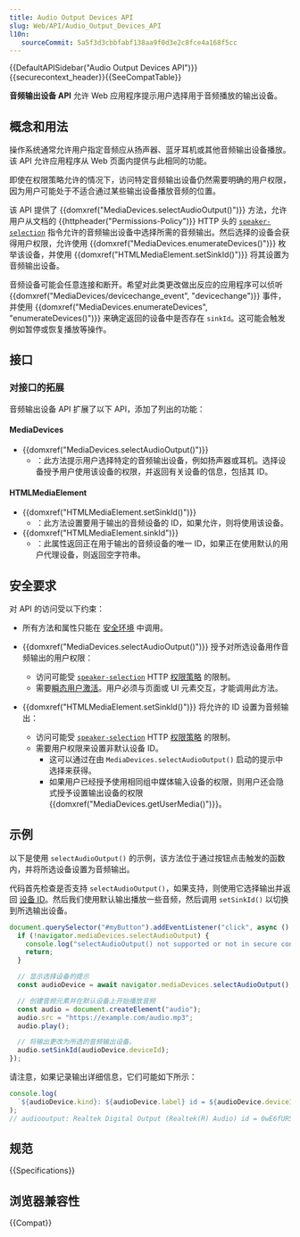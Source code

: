 ```yaml
---
title: Audio Output Devices API
slug: Web/API/Audio_Output_Devices_API
l10n:
   sourceCommit: 5a5f3d3cbbfabf138aa9f0d3e2c8fce4a168f5cc
---
```


{{DefaultAPISidebar("Audio Output Devices API")}}{{securecontext_header}}{{SeeCompatTable}}

**音频输出设备 API** 允许 Web 应用程序提示用户选择用于音频播放的输出设备。

## 概念和用法

操作系统通常允许用户指定音频应从扬声器、蓝牙耳机或其他音频输出设备播放。该 API 允许应用程序从 Web 页面内提供与此相同的功能。

即使在权限策略允许的情况下，访问特定音频输出设备仍然需要明确的用户权限，因为用户可能处于不适合通过某些输出设备播放音频的位置。

该 API 提供了 {{domxref("MediaDevices.selectAudioOutput()")}} 方法，允许用户从文档的 {{httpheader("Permissions-Policy")}} HTTP 头的 [`speaker-selection`](/zh-CN/docs/Web/HTTP/Headers/Permissions-Policy/speaker-selection) 指令允许的音频输出设备中选择所需的音频输出。然后选择的设备会获得用户权限，允许使用 {{domxref("MediaDevices.enumerateDevices()")}} 枚举该设备，并使用 {{domxref("HTMLMediaElement.setSinkId()")}} 将其设置为音频输出设备。

音频设备可能会任意连接和断开。希望对此类更改做出反应的应用程序可以侦听 {{domxref("MediaDevices/devicechange_event", "devicechange")}} 事件，并使用 {{domxref("MediaDevices.enumerateDevices", "enumerateDevices()")}} 来确定返回的设备中是否存在 `sinkId`。这可能会触发例如暂停或恢复播放等操作。

## 接口

### 对接口的拓展

音频输出设备 API 扩展了以下 API，添加了列出的功能：

#### MediaDevices

- {{domxref("MediaDevices.selectAudioOutput()")}}
  - ：此方法提示用户选择特定的音频输出设备，例如扬声器或耳机。选择设备授予用户使用该设备的权限，并返回有关设备的信息，包括其 ID。

#### HTMLMediaElement

- {{domxref("HTMLMediaElement.setSinkId()")}}
  - ：此方法设置要用于输出的音频设备的 ID，如果允许，则将使用该设备。
- {{domxref("HTMLMediaElement.sinkId")}}
  - ：此属性返回正在用于输出的音频设备的唯一 ID，如果正在使用默认的用户代理设备，则返回空字符串。

## 安全要求

对 API 的访问受以下约束：

- 所有方法和属性只能在 [安全环境](/zh-CN/docs/Web/Security/Secure_Contexts) 中调用。

- {{domxref("MediaDevices.selectAudioOutput()")}} 授予对所选设备用作音频输出的用户权限：

    - 访问可能受 [`speaker-selection`](/zh-CN/docs/Web/HTTP/Headers/Permissions-Policy/speaker-selection) HTTP [权限策略](/zh-CN/docs/Web/HTTP/Permissions_Policy) 的限制。
    - 需要[瞬态用户激活](/zh-CN/docs/Web/Security/User_activation)。用户必须与页面或 UI 元素交互，才能调用此方法。

- {{domxref("HTMLMediaElement.setSinkId()")}} 将允许的 ID 设置为音频输出：

    - 访问可能受 [`speaker-selection`](/zh-CN/docs/Web/HTTP/Headers/Permissions-Policy/speaker-selection) HTTP [权限策略](/zh-CN/docs/Web/HTTP/Permissions_Policy) 的限制。
    - 需要用户权限来设置非默认设备 ID。
        - 这可以通过在由 `MediaDevices.selectAudioOutput()` 启动的提示中选择来获得。
        - 如果用户已经授予使用相同组中媒体输入设备的权限，则用户还会隐式授予设置输出设备的权限 {{domxref("MediaDevices.getUserMedia()")}}。

<!-- 下一行是“true”，但这在任何浏览器中都没有实现 -->
<!-- 可以使用 [Permissions API](/zh-CN/docs/Web/API/Permissions_API) 方法 [`navigator.permissions.query()`](/zh-CN/docs/Web/API/Permissions/query) 查询权限状态，传递具有 `speaker-selection` 权限的权限描述符。 -->

## 示例

以下是使用 `selectAudioOutput()` 的示例，该方法位于通过按钮点击触发的函数内，并将所选设备设置为音频输出。

代码首先检查是否支持 `selectAudioOutput()`，如果支持，则使用它选择输出并返回 [设备 ID](/zh-CN/docs/Web/API/MediaDeviceInfo/deviceId)。然后我们使用默认输出播放一些音频，然后调用 `setSinkId()` 以切换到所选输出设备。

```js
document.querySelector("#myButton").addEventListener("click", async () => {
  if (!navigator.mediaDevices.selectAudioOutput) {
    console.log("selectAudioOutput() not supported or not in secure context.");
    return;
  }

  // 显示选择设备的提示
  const audioDevice = await navigator.mediaDevices.selectAudioOutput();

  // 创建音频元素并在默认设备上开始播放音频
  const audio = document.createElement("audio");
  audio.src = "https://example.com/audio.mp3";
  audio.play();

  // 将输出更改为所选的音频输出设备。
  audio.setSinkId(audioDevice.deviceId);
});
```

请注意，如果记录输出详细信息，它们可能如下所示：

```js
console.log(
  `${audioDevice.kind}: ${audioDevice.label} id = ${audioDevice.deviceId}`,
);
// audiooutput: Realtek Digital Output (Realtek(R) Audio) id = 0wE6fURSZ20H0N2NbxqgowQJLWbwo+5ablCVVJwRM3k=
```

## 规范

{{Specifications}}

## 浏览器兼容性

{{Compat}}
